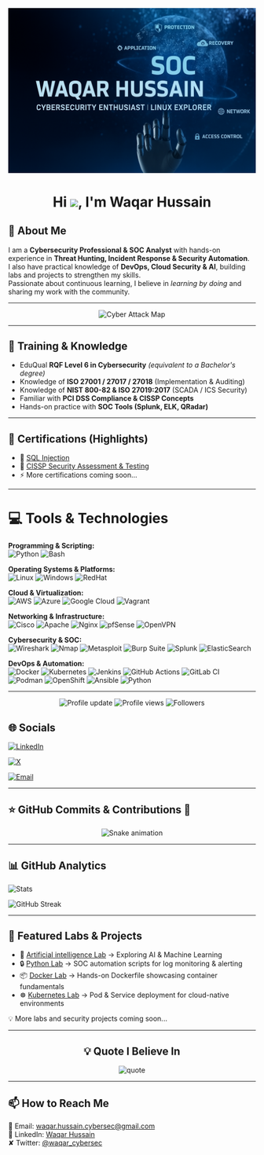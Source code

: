 

<img src="https://github.com/Waqar-cyberSecurity/Waqar-cyberSecurity/blob/main/Digital%20Cybersecurity%20Interface%20Design.png" alt="logo" width="800"/>

<h1 align="center">
  Hi <img src="https://raw.githubusercontent.com/MartinHeinz/MartinHeinz/master/wave.gif" width="30px">, I'm Waqar Hussain
</h1>


## 💫 About Me  

I am a **Cybersecurity Professional & SOC Analyst** with hands-on experience in **Threat Hunting, Incident Response & Security Automation**.  
I also have practical knowledge of **DevOps, Cloud Security & AI**, building labs and projects to strengthen my skills.  
Passionate about continuous learning, I believe in *learning by doing* and sharing my work with the community.  


---


<p align="center">
  <img src="https://i.pinimg.com/originals/96/a1/25/96a1251dbda9712148bab005c5ae34e1.gif" width="600" alt="Cyber Attack Map">
</p>


---

## 📜 Training & Knowledge  
- EduQual **RQF Level 6 in Cybersecurity** *(equivalent to a Bachelor's degree)*  
- Knowledge of **ISO 27001 / 27017 / 27018** (Implementation & Auditing)  
- Knowledge of **NIST 800-82 & ISO 27019:2017** (SCADA / ICS Security)  
- Familiar with **PCI DSS Compliance & CISSP Concepts**  
- Hands-on practice with **SOC Tools (Splunk, ELK, QRadar)**  

---

## 🏅 Certifications (Highlights)

- 📜 [SQL Injection](https://www.udemy.com/certificate/UC-0856d143-8609-433a-b699-026b448e3eca/)  
- 🔐 [CISSP Security Assessment & Testing](https://www.linkedin.com/in/waqar-hussain-c/overlay/1743078903199/single-media-viewer/?profileId=ACoAAFjiFo0BxoXETYoDBg8RIbY-uEiLJGB5Il0)  
- ⚡ More certifications coming soon...  

---

# 💻 Tools & Technologies


**Programming & Scripting:**  
![Python](https://img.shields.io/badge/python-3670A0?style=for-the-badge&logo=python&logoColor=ffdd54) 
![Bash](https://img.shields.io/badge/bash-%23121011.svg?style=for-the-badge&logo=gnu-bash&logoColor=white)


**Operating Systems & Platforms:**  
![Linux](https://img.shields.io/badge/Linux-FCC624?style=for-the-badge&logo=linux&logoColor=black) 
![Windows](https://img.shields.io/badge/Windows-0078D6?style=for-the-badge&logo=windows&logoColor=white)
![RedHat](https://img.shields.io/badge/Red%20Hat-EE0000?style=for-the-badge&logo=redhat&logoColor=white)

**Cloud & Virtualization:**  
![AWS](https://img.shields.io/badge/AWS-%23FF9900.svg?style=for-the-badge&logo=amazon-aws&logoColor=white) 
![Azure](https://img.shields.io/badge/azure-%230072C6.svg?style=for-the-badge&logo=microsoftazure&logoColor=white) 
![Google Cloud](https://img.shields.io/badge/GoogleCloud-%234285F4.svg?style=for-the-badge&logo=google-cloud&logoColor=white) 
![Vagrant](https://img.shields.io/badge/vagrant-%231563FF.svg?style=for-the-badge&logo=vagrant&logoColor=white)

**Networking & Infrastructure:**  
![Cisco](https://img.shields.io/badge/cisco-%23049fd9.svg?style=for-the-badge&logo=cisco&logoColor=black) 
![Apache](https://img.shields.io/badge/apache-%23D42029.svg?style=for-the-badge&logo=apache&logoColor=white) 
![Nginx](https://img.shields.io/badge/nginx-%23009639.svg?style=for-the-badge&logo=nginx&logoColor=white)
 ![pfSense](https://img.shields.io/badge/pfSense-212121?style=for-the-badge&logo=pfsense&logoColor=white)
![OpenVPN](https://img.shields.io/badge/OpenVPN-EA7E20?style=for-the-badge&logo=openvpn&logoColor=white)

**Cybersecurity & SOC:**  
![Wireshark](https://img.shields.io/badge/Wireshark-1679A7?style=for-the-badge&logo=wireshark&logoColor=white)
![Nmap](https://img.shields.io/badge/Nmap-2C2C2C?style=for-the-badge&logo=nmap&logoColor=white)
![Metasploit](https://img.shields.io/badge/Metasploit-FF0000?style=for-the-badge&logo=metasploit&logoColor=white)
![Burp Suite](https://img.shields.io/badge/Burp%20Suite-F47F24?style=for-the-badge&logo=burpsuite&logoColor=white)
![Splunk](https://img.shields.io/badge/Splunk-000000?style=for-the-badge&logo=splunk&logoColor=white)
![ElasticSearch](https://img.shields.io/badge/-ElasticSearch-005571?style=for-the-badge&logo=elasticsearch)

**DevOps & Automation:**  
![Docker](https://img.shields.io/badge/docker-%230db7ed.svg?style=for-the-badge&logo=docker&logoColor=white) 
![Kubernetes](https://img.shields.io/badge/kubernetes-%23326ce5.svg?style=for-the-badge&logo=kubernetes&logoColor=white) 
![Jenkins](https://img.shields.io/badge/jenkins-%232C5263.svg?style=for-the-badge&logo=jenkins&logoColor=white) 
![GitHub Actions](https://img.shields.io/badge/github%20actions-%232671E5.svg?style=for-the-badge&logo=githubactions&logoColor=white) 
![GitLab CI](https://img.shields.io/badge/gitlab%20CI-%23181717.svg?style=for-the-badge&logo=gitlab&logoColor=white) 
![Podman](https://img.shields.io/badge/Podman-892CA0?style=for-the-badge&logo=podman&logoColor=white)
![OpenShift](https://img.shields.io/badge/OpenShift-EE0000?style=for-the-badge&logo=redhatopenshift&logoColor=white)
![Ansible](https://img.shields.io/badge/Ansible-EE0000?style=for-the-badge&logo=ansible&logoColor=white)
![Python](https://img.shields.io/badge/Python-3776AB?style=for-the-badge&logo=python&logoColor=white)


---

<p align="center">
  <img src="https://img.shields.io/badge/Profile%20update-today-brightgreen" alt="Profile update" />
  <img src="https://komarev.com/ghpvc/?username=Waqar-cyberSecurity&color=blue" alt="Profile views" />
  <img src="https://img.shields.io/github/followers/Waqar-cyberSecurity?label=Followers&style=social" alt="Followers" />
</p>

 
## 🌐 Socials  
[![LinkedIn](https://img.shields.io/badge/LinkedIn-%230077B5.svg?logo=linkedin&logoColor=white)](https://linkedin.com/in/waqar-hussain-c) 
 
[![X](https://img.shields.io/badge/X-black.svg?logo=X&logoColor=white)](https://x.com/waqar_cybersec)  

[![Email](https://img.shields.io/badge/Email-D14836?logo=gmail&logoColor=white)](mailto:waqarhussain.c@gmail.com)


---

## ⭐ GitHub Commits & Contributions 🐍
<!-- Snake Game Repo View -->

<div align="center">
  <img src="https://profile-readme-generator.com/assets/snake.svg" alt="Snake animation" />
</div>

---

## 📊 GitHub Analytics  
![Stats](https://github-readme-stats.vercel.app/api?username=Waqar-cyberSecurity&show_icons=true&theme=dark&rank_icon=github&cache_seconds=21600)  

![GitHub Streak](https://streak-stats.demolab.com?user=Waqar-cyberSecurity&theme=dark&hide_border=true)


---


## 📂 Featured Labs & Projects  

- 🤖 [Artificial intelligence Lab](https://github.com/Waqar-cyberSecurity/Artificial-intelligence-Labs) → Exploring AI & Machine Learning 
- 🔒 [Python Lab](https://github.com/Waqar-cyberSecurity/-Python-Automation-Deep-Dive) → SOC automation scripts for log monitoring & alerting  
- 📦 [Docker Lab](https://github.com/Waqar-cyberSecurity/Containerization-Docker-Lab) → Hands-on Dockerfile showcasing container fundamentals  
- ☸️ [Kubernetes Lab](https://github.com/Waqar-cyberSecurity/Kubernetes-and-Cloud-Native-Associate-Lab-KCNA-) → Pod & Service deployment for cloud-native environments

💡 More labs and security projects coming soon...  

---

<h2 align="center">💡 Quote I Believe In</h2>

<p align="center">
  <img src="https://readme-typing-svg.herokuapp.com?size=22&duration=4000&color=FF5733&center=true&vCenter=true&width=900&lines=Security+is+not+a+product,+but+a+process.+–+Bruce+Schneier" alt="quote"/>
</p>



---

## 📫 How to Reach Me  
📧 Email: waqar.hussain.cybersec@gmail.com  
💼 LinkedIn: [Waqar Hussain](https://linkedin.com/in/waqar-hussain-c)  
✘  Twitter: [@waqar_cybersec](https://x.com/waqar_cybersec)  
